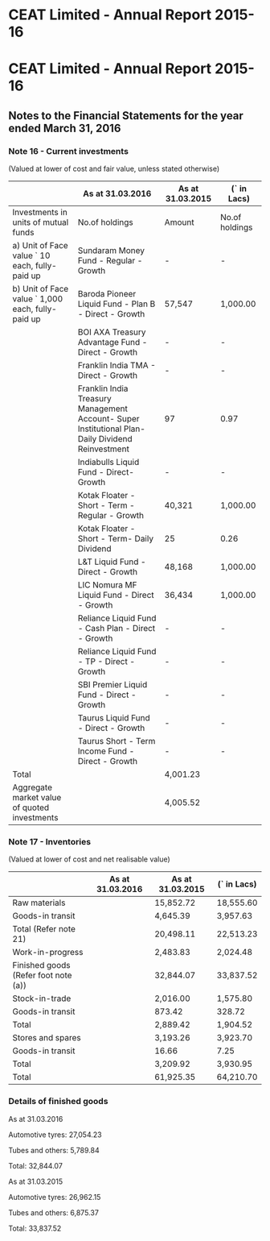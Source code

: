 # CEAT Limited - Annual Report 2015-16

# CEAT Limited - Annual Report 2015-16

## Notes to the Financial Statements for the year ended March 31, 2016

### Note 16 - Current investments

(Valued at lower of cost and fair value, unless stated otherwise)

| |As at 31.03.2016|As at 31.03.2015|(` in Lacs)|
|---|---|---|---|
|Investments in units of mutual funds|No.of holdings|Amount|No.of holdings|Amount|
|a) Unit of Face value ` 10 each, fully-paid up|Sundaram Money Fund - Regular - Growth|-|-|1,89,97,090|1,919.18|
|b) Unit of Face value ` 1,000 each, fully-paid up|Baroda Pioneer Liquid Fund - Plan B - Direct - Growth|57,547|1,000.00|-|-|
| |BOI AXA Treasury Advantage Fund - Direct - Growth|-|-|1,00,563|1,008.57|
| |Franklin India TMA - Direct - Growth|-|-|3,09,265|3,098.38|
| |Franklin India Treasury Management Account- Super Institutional Plan- Daily Dividend Reinvestment|97|0.97|-|-|
| |Indiabulls Liquid Fund - Direct- Growth|-|-|5,91,853|5,921.09|
| |Kotak Floater - Short - Term - Regular - Growth|40,321|1,000.00|3,27,497|4,004.66|
| |Kotak Floater - Short - Term- Daily Dividend|25|0.26|-|-|
| |L&T Liquid Fund - Direct - Growth|48,168|1,000.00|-|-|
| |LIC Nomura MF Liquid Fund - Direct - Growth|36,434|1,000.00|-|-|
| |Reliance Liquid Fund - Cash Plan - Direct - Growth|-|-|1,85,199|2,063.40|
| |Reliance Liquid Fund - TP - Direct - Growth|-|-|6|0.09|
| |SBI Premier Liquid Fund - Direct - Growth|-|-|5,02,771|5,077.54|
| |Taurus Liquid Fund - Direct - Growth|-|-|3,27,526|5,011.83|
| |Taurus Short - Term Income Fund - Direct - Growth|-|-|3,13,776|3,138.58|
|Total| |4,001.23| |31,243.32| |
|Aggregate market value of quoted investments| |4,005.52| |31,243.32| |

### Note 17 - Inventories

(Valued at lower of cost and net realisable value)

| |As at 31.03.2016|As at 31.03.2015|(` in Lacs)|
|---|---|---|---|
|Raw materials| |15,852.72|18,555.60|
|Goods-in transit| |4,645.39|3,957.63|
|Total (Refer note 21)| |20,498.11|22,513.23|
|Work-in-progress| |2,483.83|2,024.48|
|Finished goods (Refer foot note (a))| |32,844.07|33,837.52|
|Stock-in-trade| |2,016.00|1,575.80|
|Goods-in transit| |873.42|328.72|
|Total| |2,889.42|1,904.52|
|Stores and spares| |3,193.26|3,923.70|
|Goods-in transit| |16.66|7.25|
|Total| |3,209.92|3,930.95|
|Total| |61,925.35|64,210.70|

### Details of finished goods

As at 31.03.2016

Automotive tyres: 27,054.23

Tubes and others: 5,789.84

Total: 32,844.07

As at 31.03.2015

Automotive tyres: 26,962.15

Tubes and others: 6,875.37

Total: 33,837.52